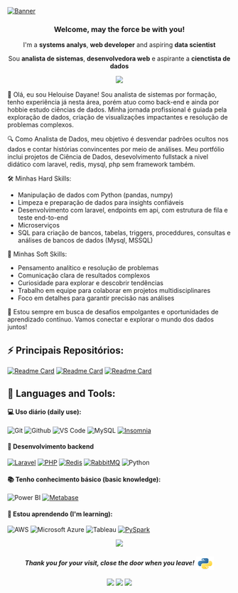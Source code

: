 [![Banner](https://github.com/HelouiseDayane/helouisedayane/raw/main/banner.png)](https://www.seulink.com)



<div align="center">


 ### Welcome, may the force be with you!

I'm a **systems analys**, **web developer** and aspiring **data scientist**
 
Sou **analista de sistemas**, **desenvolvedora web** e aspirante a **cienctista de dados**

 <div id="header" align="center">
  <img src="https://www.puttiapps.com/home-2021-may/business_analitics-3/" width="250"/>
 </div>
 
</a>
</div>

👋 Olá, eu sou Helouise Dayane! Sou analista de sistemas por formação, tenho experiência já nesta área, porém atuo como back-end e ainda por hobbie estudo ciências de dados. Minha jornada profissional é guiada pela exploração de dados, criação de visualizações impactantes e resolução de problemas complexos.

🔍 Como Analista de Dados, meu objetivo é desvendar padrões ocultos nos dados e contar histórias convincentes por meio de análises. Meu portfólio inclui projetos de Ciência de Dados, desevolvimento fullstack a nivel didático com laravel, redis, mysql, php sem framework também.

🛠️ Minhas Hard Skills:
- Manipulação de dados com Python (pandas, numpy)
- Limpeza e preparação de dados para insights confiáveis
- Desenvolvimento com laravel, endpoints em api, com estrutura de fila e teste end-to-end
- Microserviços
- SQL para criação de bancos, tabelas, triggers, proceddures, consultas e análises de bancos de dados (Mysql, MSSQL)


🤝 Minhas Soft Skills:
- Pensamento analítico e resolução de problemas
- Comunicação clara de resultados complexos
- Curiosidade para explorar e descobrir tendências
- Trabalho em equipe para colaborar em projetos multidisciplinares
- Foco em detalhes para garantir precisão nas análises

🚀 Estou sempre em busca de desafios empolgantes e oportunidades de aprendizado contínuo. Vamos conectar e explorar o mundo dos dados juntos!

## ⚡ **Principais Repositórios:**

[![Readme Card](https://github-readme-stats.vercel.app/api/pin/?username=HelouiseDayane&repo=webchat&title_color=fff&icon_color=f9f9f9&text_color=9f9f9f&bg_color=151515)](https://github.com/HelouiseDayane/webchat) 
[![Readme Card](https://github-readme-stats.vercel.app/api/pin/?username=HelouiseDayane&repo=siteimobiliario&title_color=fff&icon_color=f9f9f9&text_color=9f9f9f&bg_color=151515)](https://github.com/HelouiseDayane/siteimobiliario) [![Readme Card](https://github-readme-stats.vercel.app/api/pin/?username=HelouiseDayane&repo=Cienciasdedados&title_color=fff&icon_color=f9f9f9&text_color=9f9f9f&bg_color=151515)](https://github.com/HelouiseDayane/Cienciasdedados) 

## 🚀 **Languages and Tools:**

 #### 💻 Uso diário (daily use):
 ![Git](https://img.shields.io/badge/-Git-black?style=flat-square&logo=Git)
 ![Github](https://img.shields.io/badge/-Github-black?style=flat-squareflat-square&logo=Github)
 ![VS Code](https://img.shields.io/badge/-VS%20Code-black?style=flat-squareflat-square&logo=visual-studio-code)
 ![MySQL](https://img.shields.io/badge/MySQL-00000F?style=flat-squareflat-square&logo=mysql&logoColor=white)
 [![Insomnia](https://img.shields.io/badge/Insomnia-5849BE?style=flat-square&logo=insomnia&logoColor=white)](https://insomnia.rest/)

 
 #### 🎲 Desenvolvimento backend
[![Laravel](https://img.shields.io/badge/Laravel-FF2D20?style=flat-square&logo=laravel&logoColor=white)](https://laravel.com/)
[![PHP](https://img.shields.io/badge/PHP-777BB4?style=flat-square&logo=php&logoColor=white)](https://www.php.net/)
 [![Redis](https://img.shields.io/badge/Redis-DC382D?style=flat-square&logo=redis&logoColor=white)](https://redis.io/)
 [![RabbitMQ](https://img.shields.io/badge/RabbitMQ-FF6600?style=flat-square&logo=rabbitmq&logoColor=white)](https://www.rabbitmq.com/)
 ![Python](https://img.shields.io/badge/-Python-black?style=flat-square&logo=Python)


 
 
 #### 📚 Tenho conhecimento básico (basic knowledge):
 
 ![Power BI](https://img.shields.io/badge/-Power%20BI-black?style=flat-square&logo=Power-BI)
 [![Metabase](https://img.shields.io/badge/Metabase-5094F0?style=flat-square&logo=metabase&logoColor=white)](https://www.metabase.com/)


 
 #### 🌱 Estou aprendendo (I'm learning):
 
 ![AWS](https://img.shields.io/badge/-AWS-black?style=flat-square&logo=Amazon-AWS)
 ![Microsoft Azure](https://img.shields.io/badge/-Azure-black?style=flat-square&logo=Microsoft-Azure)
 ![Tableau](https://img.shields.io/badge/-Tableau-black?style=flat-square&logo=Tableau)
 [![PySpark](https://img.shields.io/badge/PySpark-E25A1C?style=flat-square&logo=apache-spark&logoColor=white)](https://spark.apache.org/)





<div id="header" align="center">
  <img src="https://i.giphy.com/media/paTz7UZbPfTZFRYnnB/giphy.webp" width="200"/>

 
 
#### *Thank you for your visit, close the door when you leave!*  <img align="center" alt="Rafa-Python" height="30" width="40" src="https://raw.githubusercontent.com/devicons/devicon/master/icons/python/python-original.svg">
 
  <a href="https://www.linkedin.com/in/helouisedayane/" target="_blank"><img src="https://img.shields.io/badge/-LinkedIn-%230077B5?style=for-the-badge&logo=linkedin&logoColor=white" target="_blank"></a> 
  <a href = "mailto:helouisedayane@gmail.com"><img src="https://img.shields.io/badge/-Gmail-%23333?style=for-the-badge&logo=gmail&logoColor=white" target="_blank"></a>
   <a href="https://instagram.com/helouisedayane" target="_blank"><img src="https://img.shields.io/badge/-Instagram-%23E4405F?style=for-the-badge&logo=instagram&logoColor=white" target="_blank"></a>



</div>

</div>
